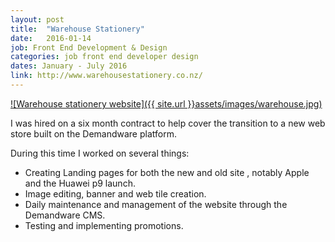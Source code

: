 ```yaml
---
layout: post
title:  "Warehouse Stationery"
date:   2016-01-14
job: Front End Development & Design
categories: job front end developer design
dates: January - July 2016
link: http://www.warehousestationery.co.nz/
---
```


[![Warehouse stationery website]({{ site.url }}assets/images/warehouse.jpg)](http://www.warehousestationery.co.nz/)


I was hired on a six month contract to help cover the transition to a new web store built on the Demandware platform.

During this time I worked on several things:
- Creating Landing pages for both the new and old site , notably Apple and the Huawei p9 launch.
- Image editing, banner and web tile creation.
- Daily maintenance and management of the website through the Demandware CMS.
- Testing and implementing promotions.
